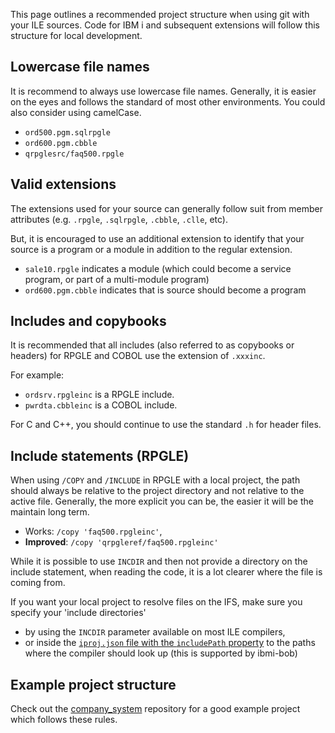 This page outlines a recommended project structure when using git with your ILE sources. Code for IBM i and subsequent extensions will follow this structure for local development.

## Lowercase file names

It is recommend to always use lowercase file names. Generally, it is easier on the eyes and follows the standard of most other environments. You could also consider using camelCase.

* `ord500.pgm.sqlrpgle`
* `ord600.pgm.cbble`
* `qrpglesrc/faq500.rpgle`

## Valid extensions

The extensions used for your source can generally follow suit from member attributes (e.g. `.rpgle`, `.sqlrpgle`, `.cbble`, `.clle`, etc).

But, it is encouraged to use an additional extension to identify that your source is a program or a module in addition to the regular extension.

* `sale10.rpgle` indicates a module (which could become a service program, or part of a multi-module program)
* `ord600.pgm.cbble` indicates that is source should become a program

## Includes and copybooks

It is recommended that all includes (also referred to as copybooks or headers) for RPGLE and COBOL use the extension of `.xxxinc`.

For example:

* `ordsrv.rpgleinc` is a RPGLE include.
* `pwrdta.cbbleinc` is a COBOL include.

For C and C++, you should continue to use the standard `.h` for header files.

## Include statements (RPGLE)

When using `/COPY` and `/INCLUDE` in RPGLE with a local project, the path should always be relative to the project directory and not relative to the active file. Generally, the more explicit you can be, the easier it will be the maintain long term.

* Works: `/copy 'faq500.rpgleinc'`,
* **Improved**: `/copy 'qrpgleref/faq500.rpgleinc'`

While it is possible to use `INCDIR` and then not provide a directory on the include statement, when reading the code, it is a lot clearer where the file is coming from.

If you want your local project to resolve files on the IFS, make sure you specify your 'include directories' 

* by using the `INCDIR` parameter available on most ILE compilers,
* or inside the [`iproj.json` file with the `includePath` property](https://ibm.github.io/ibmi-bob/#/prepare-the-project/iproj-json?id=includepath) to the paths where the compiler should look up (this is supported by ibmi-bob)

## Example project structure

Check out the [company_system](https://github.com/worksofliam/company_system) repository for a good example project which follows these rules.
